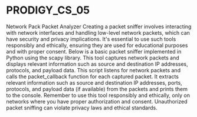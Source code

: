 # PRODIGY_CS_05
Network Pack Packet Analyzer
Creating a packet sniffer involves interacting with network interfaces and handling low-level network packets, which can have security and privacy implications. 
It's essential to use such tools responsibly and ethically, ensuring they are used for educational purposes and with proper consent.
Below is a basic packet sniffer implemented in Python using the scapy library. This tool captures network packets and displays relevant information such as source and destination IP addresses, protocols, and payload data.
This script listens for network packets and calls the packet_callback function for each captured packet. It extracts relevant information such as source and destination IP addresses, ports, protocols, and payload data (if available) from the packets and prints them to the console.
Remember to use this tool responsibly and ethically, only on networks where you have proper authorization and consent. Unauthorized packet sniffing can violate privacy laws and ethical standards.
